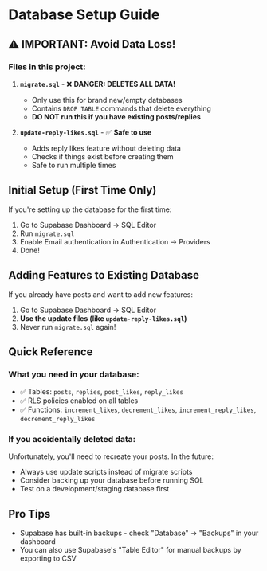 # Database Setup Guide

## ⚠️ IMPORTANT: Avoid Data Loss!

### Files in this project:

1. **`migrate.sql`** - ❌ **DANGER: DELETES ALL DATA!**
   - Only use this for brand new/empty databases
   - Contains `DROP TABLE` commands that delete everything
   - **DO NOT run this if you have existing posts/replies**

2. **`update-reply-likes.sql`** - ✅ **Safe to use**
   - Adds reply likes feature without deleting data
   - Checks if things exist before creating them
   - Safe to run multiple times

## Initial Setup (First Time Only)

If you're setting up the database for the first time:

1. Go to Supabase Dashboard → SQL Editor
2. Run `migrate.sql` 
3. Enable Email authentication in Authentication → Providers
4. Done!

## Adding Features to Existing Database

If you already have posts and want to add new features:

1. Go to Supabase Dashboard → SQL Editor
2. **Use the update files (like `update-reply-likes.sql`)**
3. Never run `migrate.sql` again!

## Quick Reference

### What you need in your database:
- ✅ Tables: `posts`, `replies`, `post_likes`, `reply_likes`
- ✅ RLS policies enabled on all tables
- ✅ Functions: `increment_likes`, `decrement_likes`, `increment_reply_likes`, `decrement_reply_likes`

### If you accidentally deleted data:
Unfortunately, you'll need to recreate your posts. In the future:
- Always use update scripts instead of migrate scripts
- Consider backing up your database before running SQL
- Test on a development/staging database first

## Pro Tips
- Supabase has built-in backups - check "Database" → "Backups" in your dashboard
- You can also use Supabase's "Table Editor" for manual backups by exporting to CSV
